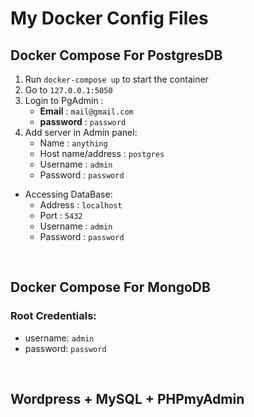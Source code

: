 # My Docker Config Files

## Docker Compose For PostgresDB

1. Run `docker-compose up` to start the container
2. Go to `127.0.0.1:5050`
3. Login to PgAdmin :
   - **Email** : `mail@gmail.com`
   - **password** : `password`
4. Add server in Admin panel:
   - Name : `anything`
   - Host name/address : `postgres`
   - Username : `admin`
   - Password : `password`
- Accessing DataBase:
    - Address : `localhost`
    - Port : `5432`
    - Username : `admin`
    - Password : `password`

<br>


## Docker Compose For MongoDB
### Root Credentials:
   - username: `admin`
   - password: `password`

<br>

## Wordpress + MySQL + PHPmyAdmin

